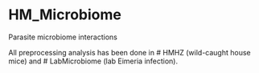 # HM_Microbiome
Parasite microbiome interactions

All preprocessing analysis has been done in # HMHZ (wild-caught house mice) and # LabMicrobiome (lab Eimeria infection).

